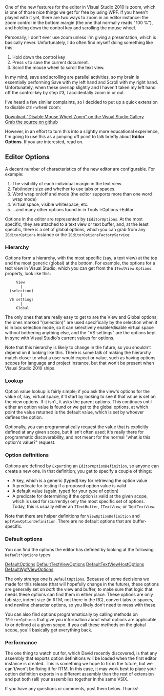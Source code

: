 <!-- Editor options - Disabling mouse wheel zoom -->

One of the new features for the editor in Visual Studio 2010 is zoom, which is one of those nice things we get for free by using WPF.  If you haven't played with it yet, there are two ways to zoom in an editor instance: the zoom control in the bottom margin (the one that normally reads "100 %"), and holding down the control key and scrolling the mouse wheel.

Personally, I don't ever use zoom unless I'm giving a presentation, which is basically never.  Unfortunately, I do often find myself doing something like this:

1. Hold down the control key
1. Press `s` to save the current document.
1. Scroll the mouse wheel to scroll the text view.

In my mind, save and scrolling are parallel activities, so my brain is essentially performing Save with my left hand and Scroll with my right hand.  Unfortunately, when these overlap slightly and I haven't taken my left hand off the control key by step #3, I accidentally zoom in or out.

I've heard a few similar complaints, so I decided to put up a quick extension to disable ctrl+wheel zoom:

[Download "Disable Mouse Wheel Zoom" on the Visual Studio Gallery](http://visualstudiogallery.msdn.microsoft.com/en-us/d088791c-150a-4834-8f28-462696a82bb8)  
[Grab the source on github](http://github.com/NoahRic/DisableMouseWheelZoom)

However, in an effort to turn this into a slightly more educational experience, I'm going to use this as a jumping off point to talk briefly about **Editor Options**.  If you are interested, read on.

## Editor Options

A decent number of characteristics of the new editor are configurable.  For example:

1. The visibility of each individual margin in the text view.
1. Tab/indent size and whether to use tabs or spaces.
1. Word wrap on/off and mode (the editor supports more than one word wrap mode)
1. Virtual space, visible whitespace, etc.
1. ...and many other options found in in Tools->Options->Editor

Options in the editor are represented by `IEditorOptions`.  At the most specific, they are attached to a text view or text buffer, and, at the least specific, there is a set of global options, which you can grab from any `IEditorOptions` instance or the `IEditorOptionsFactoryService`.

### Hierarchy

Options form a hierarchy, with the most specific (say, a text view) at the top and the most generic (global) at the bottom.  For example, the options for a text view in Visual Studio, which you can get from the `ITextView.Options` property, look like this:

         View
           |
      (selection)
           |
      VS settings
           |
         Global

The only ones that are really easy to get to are the View and Global options; the ones marked "(selection)" are used specifically by the selection when it is in box selection mode, so it can selectively enable/disable virtual space without bothering anything else, and the "VS settings" are the options kept in sync with Visual Studio's current values for options.

Note that this hierarchy is likely to change in the future, so you shouldn't depend on it looking like this.  There is some talk of making the hierarchy match closer to what a user would expect or value, such as having options scopes for language and project instance, but that won't be present when Visual Studio 2010 ships.

### Lookup

Option value lookup is fairly simple; if you ask the view's options for the value of, say, virtual space, it'll start by looking to see if that value is set on the view options.  If it isn't, it asks the parent options.  This continues until either an option value is found or we get to the global options, at which point the value returned is the default value, which is set by whoever defines the option.

Optionally, you can programmatically request the value that is explicitly defined at any given scope, but it isn't often used; it's really there for programmatic discoverability, and not meant for the normal "what is this option's value?" request.

### Option definitions

Options are defined by `Export`ing an `EditorOptionDefinition`, so anyone can create a new one.  In that definition, you get to specify a couple of things:

* A key, which is a generic (typed) key for retrieving the option value
* A predicate for testing if a proposed option value is valid
* A default value (again, typed for your type of option)
* A predicate for determining if the option is valid at the given scope, which is used for (currently) only the most specific set of options.  Today, this is usually either an `ITextBuffer`, `ITextView`, or `IWpfTextView`.

Note that there are helper definitions for `ViewOptionDefinition` and `WpfViewOptionDefinition`.  There are no default options that are buffer-specific.

### Default options

You can find the options the editor has defined by looking at the following `Default*Options` types:

[DefaultOptions](http://msdn.microsoft.com/en-us/library/microsoft.visualstudio.text.editor.defaultoptions_fields(VS.100).aspx)  
[DefaultTextViewOptions](http://msdn.microsoft.com/en-us/library/microsoft.visualstudio.text.editor.defaulttextviewoptions_fields(VS.100).aspx)  
[DefaultTextViewHostOptions](http://msdn.microsoft.com/en-us/library/microsoft.visualstudio.text.editor.defaulttextviewhostoptions_fields(VS.100).aspx)  
[DefaultWpfViewOptions](http://msdn.microsoft.com/en-us/library/microsoft.visualstudio.text.editor.defaultwpfviewoptions_fields(VS.100).aspx)

The only strange one is `DefaultOptions`.  Because of some decisions we made for this release (that will hopefully change in the future), these options are generally set on *both* the view and buffer, to make sure that logic that needs these options can find them in either place.  These options are only tab size, indent size (in RTM, not there in the RC), convert tabs to spaces, and newline character options, so you likely don't need to mess with these.

You can also find options programmatically by calling methods on `IEditorOptions` that give you information about what options are applicable to or defined at a given scope.  If you call these methods on the global scope, you'll basically get everything back.

### Performance

The one thing to watch out for, which David recently discovered, is that any assembly that exports option definitions will be loaded when the first editor instance is created.  This is something we hope to fix in the future, but we can't/won't be fixing it for RTM.  In this case, it may work best to place your option definition exports in a different assembly than the rest of extension and put both (all) your assemblies together in the same VSIX.

If you have any questions or comments, post them below.  Thanks!